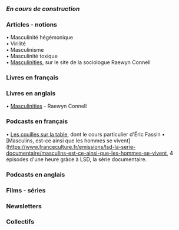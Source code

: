 ### _En cours de construction_


### Articles - notions
• Masculinité hégémonique  
• Virilité  
• Masculinisme  
• Masculinité toxique  
• [Masculinities](http://www.raewynconnell.net/p/masculinities_20.html), sur le site de la sociologue Raewyn Connell

### Livres en français 

### Livres en anglais
• [Masculinities](https://www.allenandunwin.com/browse/books/academic-professional/sociology/Masculinities-RW-Connell-9781741145199) - Raewyn Connell

### Podcasts en français
• [Les couilles sur la table](https://www.binge.audio/category/les-couilles-sur-la-table/), dont le cours particulier d'Éric Fassin
• [Masculins, est-ce ainsi que les hommes se vivent](https://www.franceculture.fr/emissions/lsd-la-serie-documentaire/masculins-est-ce-ainsi-que-les-hommes-se-vivent, 4 épisodes d'une heure grâce à LSD, la série documentaire.


### Podcasts en anglais


### Films - séries

### Newsletters

### Collectifs
